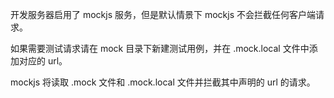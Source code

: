 开发服务器启用了 mockjs 服务，但是默认情景下 mockjs 不会拦截任何客户端请求。

如果需要测试请求请在 mock 目录下新建测试用例，并在 .mock.local 文件中添加对应的 url。

mockjs 将读取 .mock 文件和 .mock.local 文件并拦截其中声明的 url 的请求。